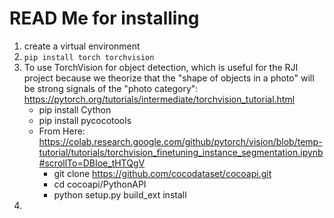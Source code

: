 # READ Me for installing

1. create a virtual environment
2. `pip install torch torchvision`
3. To use TorchVision for object detection, which is useful for the RJI project because we theorize that the "shape of objects in a photo" will be strong signals of the "photo category": https://pytorch.org/tutorials/intermediate/torchvision_tutorial.html
	- pip install Cython
    - pip install pycocotools
    - From Here: https://colab.research.google.com/github/pytorch/vision/blob/temp-tutorial/tutorials/torchvision_finetuning_instance_segmentation.ipynb#scrollTo=DBIoe_tHTQgV
        - git clone https://github.com/cocodataset/cocoapi.git
        - cd cocoapi/PythonAPI
        - python setup.py build_ext install
4.  